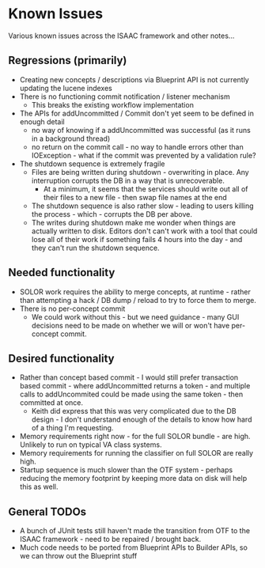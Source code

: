 # Known Issues

Various known issues across the ISAAC framework and other notes...

## Regressions (primarily)

- Creating new concepts / descriptions via Blueprint API is not currently updating the lucene indexes
- There is no functioning commit notification / listener mechanism
  - This breaks the existing workflow implementation
- The APIs for addUncommitted / Commit don't yet seem to be defined in enough detail 
  - no way of knowing if a addUncommitted was successful (as it runs in a background thread)
  - no return on the commit call - no way to handle errors other than IOException - what if the commit was prevented by a validation rule?
- The shutdown sequence is extremely fragile
  - Files are being written during shutdown - overwriting in place.  Any interruption corrupts the DB in a way that is unrecoverable.
    - At a minimum, it seems that the services should write out all of their files to a new file - then swap file names at the end
  - The shutdown sequence is also rather slow - leading to users killing the process - which - corrupts the DB per above.
  - The writes during shutdown make me wonder when things are actually written to disk.  Editors don't can't work with a tool that could lose all of their 
    work if something fails 4 hours into the day - and they can't run the shutdown sequence.


## Needed functionality
- SOLOR work requires the ability to merge concepts, at runtime - rather than attempting a hack / DB dump / reload to try to force them to merge.
 - There is no per-concept commit
   - We could work without this - but we need guidance - many GUI decisions need to be made on whether we will or won't have per-concept commit.
  
  
## Desired functionality
- Rather than concept based commit - I would still prefer transaction based commit - where addUncommitted returns a token - and multiple calls to addUncommited
  could be made using the same token - then committed at once.
  - Keith did express that this was very complicated due to the DB design - I don't understand enough of the details to know how hard of a thing I'm requesting.
- Memory requirements right now - for the full SOLOR bundle - are high.  Unlikely to run on typical VA class systems.
- Memory requirements for running the classifier on full SOLOR are really high.
- Startup sequence is much slower than the OTF system - perhaps reducing the memory footprint by keeping more data on disk will help this as well.

  
## General TODOs
- A bunch of JUnit tests still haven't made the transition from OTF to the ISAAC framework - need to be repaired / brought back.
- Much code needs to be ported from Blueprint APIs to Builder APIs, so we can throw out the Blueprint stuff